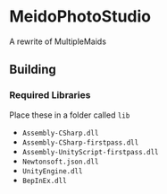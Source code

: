 # MeidoPhotoStudio

A rewrite of MultipleMaids

## Building

### Required Libraries

Place these in a folder called `lib`

* `Assembly-CSharp.dll`
* `Assembly-CSharp-firstpass.dll`
* `Assembly-UnityScript-firstpass.dll`
* `Newtonsoft.json.dll`
* `UnityEngine.dll`
* `BepInEx.dll`
